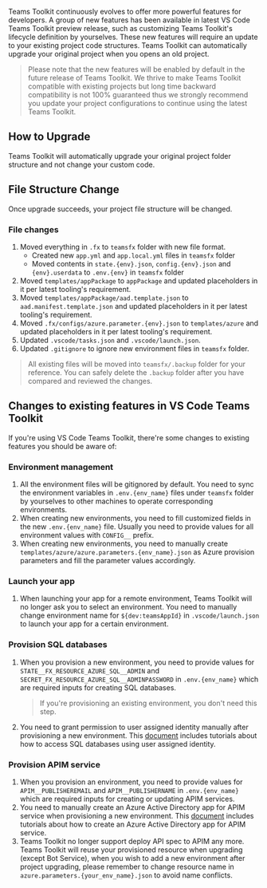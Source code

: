 Teams Toolkit continuously evolves to offer more powerful features for developers. A group of new features has been available in latest VS Code Teams Toolkit preview release, such as customizing Teams Toolkit's lifecycle definition by yourselves. These new features will require an update to your existing project code structures. Teams Toolkit can automatically upgrade your original project when you opens an old project.

> Please note that the new features will be enabled by default in the future release of Teams Toolkit. We thrive to make Teams Toolkit compatible with existing projects but long time backward compatibility is not 100% guaranteed thus we strongly recommend you update your project configurations to continue using the latest Teams Toolkit.

## How to Upgrade
Teams Toolkit will automatically upgrade your original project folder structure and not change your custom code.

## File Structure Change
Once upgrade succeeds, your project file structure will be changed.

### File changes

1. Moved everything in `.fx` to `teamsfx` folder with new file format.
    * Created new `app.yml` and `app.local.yml` files in `teamsfx` folder
    * Moved contents in `state.{env}.json`, `config.{env}.json` and `{env}.userdata` to `.env.{env}` in `teamsfx` folder
2. Moved `templates/appPackage` to `appPackage` and updated placeholders in it per latest tooling's requirement.
3. Moved `templates/appPackage/aad.template.json` to `aad.manifest.template.json` and updated placeholders in it per latest tooling's requirement.
4. Moved `.fx/configs/azure.parameter.{env}.json` to `templates/azure` and updated placeholders in it per latest tooling's requirement.
5. Updated `.vscode/tasks.json` and `.vscode/launch.json`.
6. Updated `.gitignore` to ignore new environment files in `teamsfx` folder.

> All existing files will be moved into `teamsfx/.backup` folder for your reference. You can safely delete the `.backup` folder after you have compared and reviewed the changes.

## Changes to existing features in VS Code Teams Toolkit

If you're using VS Code Teams Toolkit, there're some changes to existing features you should be aware of:

### Environment management
1. All the environment files will be gitignored by default. You need to sync the environment variables in `.env.{env_name}` files under `teamsfx` folder by yourselves to other machines to operate corresponding environments.
2. When creating new environments, you need to fill customized fields in the new `.env.{env_name}` file. Usually you need to provide values for all environment values with `CONFIG__` prefix.
3. When creating new environments, you need to manually create `templates/azure/azure.parameters.{env_name}.json` as Azure provision parameters and fill the parameter values accordingly.

### Launch your app
1. When launching your app for a remote environment, Teams Toolkit will no longer ask you to select an environment. You need to manually change environment name for `${dev:teamsAppId}` in `.vscode/launch.json` to launch your app for a certain environment.

### Provision SQL databases
1. When you provision a new environment, you need to provide values for `STATE__FX_RESOURCE_AZURE_SQL__ADMIN` and `SECRET_FX_RESOURCE_AZURE_SQL__ADMINPASSWORD` in `.env.{env_name}` which are required inputs for creating SQL databases.
    > If you're provisioning an existing environment, you don't need this step.
2. You need to grant permission to user assigned identity manually after provisioning a new environment. This [document](https://aka.ms/teamsfx-add-azure-sql) includes tutorials about how to access SQL databases using user assigned identity.

### Provision APIM service
1. When you provision an environment, you need to provide values for `APIM__PUBLISHEREMAIL` and `APIM__PUBLISHERNAME` in `.env.{env_name}` which are required inputs for creating or updating APIM services.
2. You need to manually create an Azure Active Directory app for APIM service when provisioning a new environment. This [document](https://aka.ms/teamsfx-add-azure-apim) includes tutorials about how to create an Azure Active Directory app for APIM service.
3. Teams Toolkit no longer support deploy API spec to APIM any more.
Teams Toolkit will reuse your provisioned resource when upgrading (except Bot Service), when you wish to add a new environment after project upgrading, please remember to change resource name in `azure.parameters.{your_env_name}.json` to avoid name conflicts. 